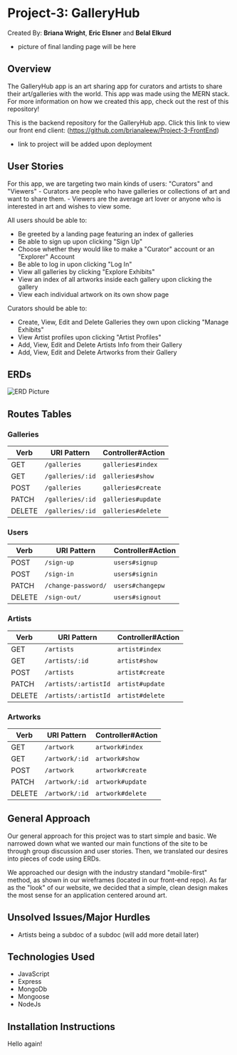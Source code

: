 # Project-3: GalleryHub

Created By: **Briana Wright**, **Eric Elsner** and **Belal Elkurd**

-   picture of final landing page will be here

## Overview

The GalleryHub app is an art sharing app for curators and artists to share their art/galleries with the world.
This app was made using the MERN stack. For more information on how we created this app, check out the rest of this repository!

This is the backend repository for the GalleryHub app. Click this link to view our front end client: (https://github.com/brianaleew/Project-3-FrontEnd)

-   link to project will be added upon deployment

## User Stories

For this app, we are targeting two main kinds of users: "Curators" and "Viewers" - Curators are people who have galleries or collections of art and want to share them. - Viewers are the average art lover or anyone who is interested in art and wishes to view some.

All users should be able to:

-   Be greeted by a landing page featuring an index of galleries
-   Be able to sign up upon clicking "Sign Up"
-   Choose whether they would like to make a "Curator" account or an "Explorer" Account
-   Be able to log in upon clicking "Log In"
-   View all galleries by clicking "Explore Exhibits"
-   View an index of all artworks inside each gallery upon clicking the gallery
-   View each individual artwork on its own show page

Curators should be able to:

-   Create, View, Edit and Delete Galleries they own upon clicking "Manage Exhibits"
-   View Artist profiles upon clicking "Artist Profiles"
-   Add, View, Edit and Delete Artists Info from their Gallery
-   Add, View, Edit and Delete Artworks from their Gallery

## ERDs

![ERD Picture ](/Images/newERD.png)

## Routes Tables

### Galleries

| Verb   | URI Pattern      | Controller#Action  |
| ------ | ---------------- | ------------------ |
| GET    | `/galleries`     | `galleries#index`  |
| GET    | `/galleries/:id` | `galleries#show`   |
| POST   | `/galleries`     | `galleries#create` |
| PATCH  | `/galleries/:id` | `galleries#update` |
| DELETE | `/galleries/:id` | `galleries#delete` |

### Users

| Verb   | URI Pattern         | Controller#Action |
| ------ | ------------------- | ----------------- |
| POST   | `/sign-up`          | `users#signup`    |
| POST   | `/sign-in`          | `users#signin`    |
| PATCH  | `/change-password/` | `users#changepw`  |
| DELETE | `/sign-out/`        | `users#signout`   |

### Artists

| Verb   | URI Pattern                     | Controller#Action |
| ------ | ------------------------------- | ----------------- |
| GET    | `/artists`                      | `artist#index`    |
| GET    | `/artists/:id`                  | `artist#show`     |
| POST   | `/artists`                      | `artist#create`   |
| PATCH  | `/artists/:artistId`            | `artist#update`   |
| DELETE | `/artists/:artistId`            | `artist#delete`   |

### Artworks

| Verb   | URI Pattern    | Controller#Action |
| ------ | -------------- | ----------------- |
| GET    | `/artwork`     | `artwork#index`   |
| GET    | `/artwork/:id` | `artwork#show`    |
| POST   | `/artwork`     | `artwork#create`  |
| PATCH  | `/artwork/:id` | `artwork#update`  |
| DELETE | `/artwork/:id` | `artwork#delete`  |

## General Approach

Our general approach for this project was to start simple and basic. We narrowed down what we wanted our main functions of the site to be through group discussion and user stories. Then, we translated our desires into pieces of code using ERDs.

We approached our design with the industry standard "mobile-first" method, as shown in our wireframes (located in our front-end repo). As far as the "look" of our website, we decided that a simple, clean design makes the most sense for an application centered around art.

## Unsolved Issues/Major Hurdles

- Artists being a subdoc of a subdoc (will add more detail later)

## Technologies Used

-   JavaScript
-   Express
-   MongoDb
-   Mongoose
-   NodeJs

## Installation Instructions

Hello again!
